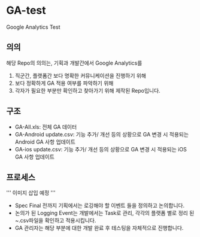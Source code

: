 # GA-test
Google Analytics Test
## 의의
해당 Repo의 의의는, 기획과 개발간에서 Google Analytics를
1. 직군간, 플랫폼간 보다 명확한 커뮤니케이션을 진행하기 위해
2. 보다 정확하게 GA 적용 여부를 파악하기 위해
3. 각자가 필요한 부분만 확인하고 찾아가기 위해
제작된 Repo입니다.

## 구조
* GA-All.xls: 전체 GA 데이터
* GA-Android update.csv: 기능 추가/ 개선 등의 상황으로 GA 변경 시 적용되는 Android GA 사항 업데이트
* GA-ios update.csv: 기능 추가/ 개선 등의 상황으로 GA 변경 시 적용되는 iOS GA 사항 업데이트

## 프로세스
'''
이미지 삽입 예정
'''
* Spec Final 전까지 기획에서는 로깅해야 할 이벤트 들을 정의하고 논의합니다.
* 논의가 된 Logging Event는 개발에서는 Task로 관리, 각각의 플랫폼 별로 정리 된 ~.csv파일을 확인하고 적용시킵니다.
* GA 관리자는 해당 부분에 대한 개발 완료 후 테스팅을 자체적으로 진행합니다.
